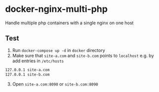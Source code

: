 # docker-nginx-multi-php
Handle multiple php containers with a single nginx on one host

## Test
1. Run `docker-compose up -d` in `docker` directory
2. Make sure that `site-a.com` and `site-b.com` points to `localhost` e.g. by add entries in `/etc/hosts`
```bash
127.0.0.1 site-a.com
127.0.0.1 site-b.com
```
3. Open `site-a.com:8090` or `site-b.com:8090`
